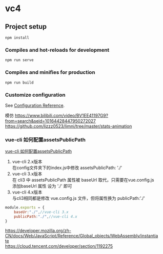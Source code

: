 # vc4

## Project setup
```
npm install
```

### Compiles and hot-reloads for development
```
npm run serve
```

### Compiles and minifies for production
```
npm run build
```

### Customize configuration
See [Configuration Reference](https://cli.vuejs.org/config/).

模仿 https://www.bilibili.com/video/BV1EE41197G9?from=search&seid=10164428447950272027  
https://github.com/lizzz0523/limni/tree/master/stats-animation



### vue-cli 如何配置assetsPublicPath

[vue-cli 如何配置assetsPublicPath](https://www.cnblogs.com/dreamstartplace/p/12922224.html)

1. vue-cli 2.x版本  
 在config文件夹下的index.js中修改 assetsPublicPath: './'
2. vue-cli 3.x版本  
在 cli3 中 assetsPublicPath 属性被 baseUrl 取代，只需要在vue.config.js 添加baseUrl 属性 设为 './' 即可
3. vue-cli 4.x版本  
与cli3相同都是修改 vue.config.js 文件，但将属性换为   publicPath:'./' 

```javascript
module.exports = {
    baseUr:"./",//vue-cli 3.x
    publicPath:"./",//vue-cli 4.x
}
```

https://developer.mozilla.org/zh-CN/docs/Web/JavaScript/Reference/Global_objects/WebAssembly/instantiate  
https://cloud.tencent.com/developer/section/1192275
